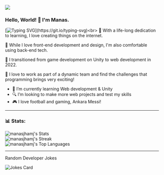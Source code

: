 ![](https://komarev.com/ghpvc/?username=manasjhamj&color=brightgreen&style=for-the-badge)
### Hello, World! 👋 I'm Manas.
[![Typing SVG](https://readme-typing-svg.herokuapp.com?lines=Web+Developer;Web+Designer;Game+Developer;AR+Developer;and+a+lot+more...)](https://git.io/typing-svg)<br>
🚀 With a life-long dedication to learning, I love creating things on the internet.

🚀 While I love front-end development and design, I'm also comfortable using back-end tech.

🚀 I transitioned from game development on Unity to web development in 2022. 

🚀 I love to work as part of a dynamic team and find the challenges that programming brings very exciting!

- 🌱 I’m currently learning Web development & Unity
- 🔍 I’m looking to make more web projects and test my skills
- 🎮 I love football and gaming, Ankara Messi!

<hr />

### 📊 Stats:
![manasjhamj's Stats](https://github-readme-stats.vercel.app/api?username=manasjhamj&theme=outrun&show_icons=true&hide_border=false&count_private=true)<br/>
![manasjhamj's Streak](https://github-readme-streak-stats.herokuapp.com/?user=manasjhamj&theme=outrun&hide_border=false) <br/>
![manasjhamj's Top Languages](https://github-readme-stats.vercel.app/api/top-langs/?username=manasjhamj&theme=outrun&show_icons=true&hide_border=false&layout=compact)
<hr />
Random Developer Jokes <br>

![Jokes Card](https://readme-jokes.vercel.app/api)
